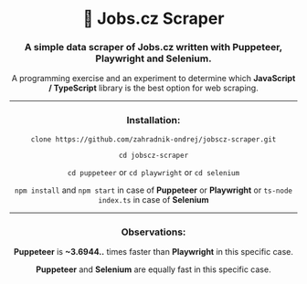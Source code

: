 <div align="center">

# 💼 Jobs.cz Scraper

### A simple data scraper of Jobs.cz written with Puppeteer, Playwright and Selenium.

A programming exercise and an experiment to determine which **JavaScript / TypeScript** library is the best option for web scraping.

***

### Installation:

`clone https://github.com/zahradnik-ondrej/jobscz-scraper.git`

`cd jobscz-scraper`

`cd puppeteer` or `cd playwright` or `cd selenium`

`npm install` and `npm start` in case of **Puppeteer** or **Playwright** or `ts-node index.ts` in case of **Selenium**

***

### Observations:

**Puppeteer** is **~3.6944..** times faster than **Playwright** in this specific case.

**Puppeteer** and **Selenium** are equally fast in this specific case. 

</div>
